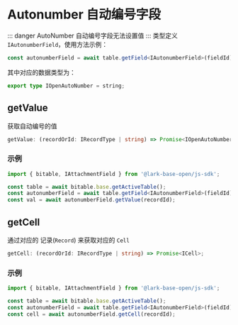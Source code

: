 # Autonumber 自动编号字段
::: danger
AutoNumber 自动编号字段无法设置值
:::
类型定义 `IAutonumberField`，使用方法示例：
```typescript
const autonumberField = await table.getField<IAutonumberField>(fieldId);
```
其中对应的数据类型为：
```typescript
export type IOpenAutoNumber = string;
```

## getValue
获取自动编号的值
```typescript
getValue: (recordOrId: IRecordType | string) => Promise<IOpenAutoNumber>;
```
### 示例
```typescript
import { bitable, IAttachmentField } from '@lark-base-open/js-sdk';

const table = await bitable.base.getActiveTable();
const autonumberField = await table.getField<IAutonumberField>(fieldId);
const val = await autonumberField.getValue(recordId);
```

## getCell
通过对应的 记录(`Record`) 来获取对应的 `Cell`
```typescript
getCell: (recordOrId: IRecordType | string) => Promise<ICell>;
```
### 示例
```typescript
import { bitable, IAttachmentField } from '@lark-base-open/js-sdk';

const table = await bitable.base.getActiveTable();
const autonumberField = await table.getField<IAutonumberField>(fieldId);
const cell = await autonumberField.getCell(recordId);
```


